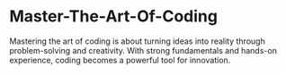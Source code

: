 # Master-The-Art-Of-Coding
Mastering the art of coding is about turning ideas into reality through problem-solving and creativity. With strong fundamentals and hands-on experience, coding becomes a powerful tool for innovation.
